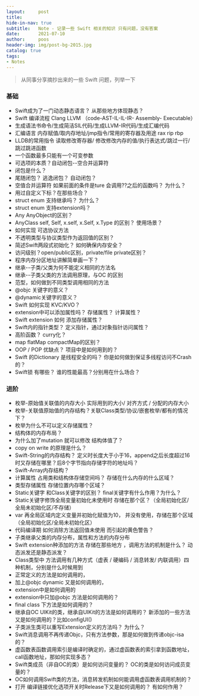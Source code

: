 ```yaml
---
layout:     post
title:      
hide-in-nav: true
subtitle:   Note - 记录一些 Swift 相关的知识 只有问题，没有答案
date:       2021-07-10
author:     poos
header-img: img/post-bg-2015.jpg
catalog: true
tags:
- Notes
---
```


> 从同事分享摘抄出来的一些 Swift 问题，列举一下

### 基础

- Swift成为了一门动态静态语言？ 从那些地方体现静态？
- Swift 编译流程 Clang LLVM （code-AST-IL-IL-IR- Assembly- Executable）
- 生成语法书命令/生成简洁SIL代码/生成LLVM-IR代码/生成汇编代码
- 汇编语言 内存赋值/取内存地址/jmp指令/常用的寄存器及用途 rax rip rbp
- LLDB的常用指令 读取修改寄存器/ 修改修改内存的值/执行表达式/跳过一行/跳过跳进函数 
- 一个函数最多只能有一个可变参数
- 可选项的本质？自动闭包--空合并运算符
-  闭包是什么？
- 尾随闭包？ 逃逸闭包？ 自动闭包？ 
- 空值合并运算符 如果前面的条件是ture 会调用??之后的函数吗？ 为什么？
- 用过自定义下标？在那些场合？
- struct enum 支持继承吗？ 为什么？
- struct enum 支持extension吗？
- Any AnyObject的区别？
- AnyClass self, Self, x.self, x.Self, x.Type 的区别？ 使用场景？
-  如何实现 可选协议方法
-  不透明类型与协议类型作为返回值的区别？
-  简述Swift两段式初始化？ 如何确保内存安全？
-  访问级别？open/public区别，private/file private区别？
-  程序内存分区地址讲解简单画一下？
- 继承--子类/父类为何不能定义相同的方法名
- 继承--子类父类的方法调用原理，与OC 的区别
- 范型，如何做到不同类型调用相同的方法
- @objc 关键字的意义？
- @dynamic关键字的意义？
- Swift 如何实现 KVC/KVO？
- extension中可以添加属性吗？ 存储属性？ 计算属性？
- Swift extension 如何 添加存储属性？
- Swift内的指针类型？ 定义指针，通过对象指针访问属性？
- 高阶函数？ curry化？
- map flatMap compactMap的区别？
- OOP / POP 优缺点？ 项目中是如何用到的？
- Swift 的Dictionary 是线程安全的吗？ 你是如何做到保证多线程访问不Crash的？
- Swift锁 有哪些？ 谁的性能最高？分别用在什么场合？

### 进阶

- 枚举-原始值关联值的内存大小 实际用到的大小/ 对齐方式 / 分配的内存大小
- 枚举-关联值原始值的内存结构？关联Class类型/协议/嵌套枚举/都有的情况下？
- 枚举为什么不可以定义存储属性？
- 结构体的内存布局？
- 为什么加了mutation 就可以修改 结构体值了？
- copy on write 的原理是什么？
- Swift-String的内存结构？ 定义时长度大于小于16，append之后长度超过16时又存储在哪里？后8个字节指向存储字符的地址吗？
- Swift-Array内存结构？
- 计算属性 占用类和结构体存储空间吗？ 存储在什么内存的什么区域？
- 类型存储属性 存储位置内存哪个区域？
- Static关键字 和Class关键字的区别？ final关键字有什么作用？为什么？
- Static关键字修饰全局变量初始化未使用时 存储在那个区？（全局初始化区/全局未初始化区/不存储）
-  var 再全局区域内定义变量并初始化赋值为10， 并没有使用，存储在那个区域（全局初始化区/全局未初始化区）
- 代码编译期 如何消除方法返回值未使用 而引起的黄色警告？
- 子类继承父类的内存分布，属性和方法的内存分布
- Swift extension种添加的方法 存储在那些地方 ，调用方法的机制是什么？ 动态派发还是静态派发？
- Class类型中 方法调用有几种方式（虚表 / 硬编码 / 消息转发/ 内联调用）四种机制，分别是什么时候用到
- 正常定义的方法是如何调用的，
- 加上@objc dynamic 又是如何调用的，
- extension中是如何调用的
- extension中只加@objc 方法是如何调用的？
- final class 下方法是如何调用的？
- 继承自OC UIKit的类，继承自UIKit的方法是如何调用的？ 新添加的一些方法又是如何调用的？比如configUI()
- 子类派生类可以重写Extension定义的方法吗？ 为什么？
- Swift消息调用不再传递Objc，只有方法参数，那是如何做到传递objc-isa的？ 
- 虚函数表函数调用索引是编译时确定的，通过虚函数表的索引拿到函数地址，call函数地址，那如何实现多态？
- Swift类成员（非自OC的类）是如何访问变量的？ OC的类是如何访问成员变量的？
- OC如何调用Swift类的方法，消息转发机制如何能调用虚函数表调用机制的？
- 打开 编译链接优化选项开关时Release下又是如何调用的？ 有如何作用？
